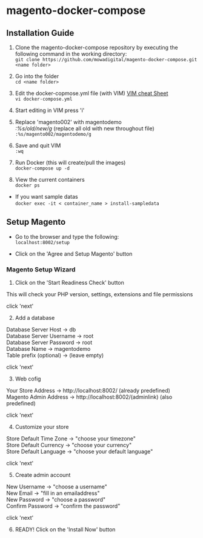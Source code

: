 # magento-docker-compose

## Installation Guide
1. Clone the magento-docker-compose repository by executing the following command in the working directory:<br />
`git clone https://github.com/mowadigital/magento-docker-compose.git <name folder>`

2. Go into the folder<br />
`cd <name folder>`

3. Edit the docker-copmose.yml file (with VIM) [VIM cheat Sheet](https://vim.rtorr.com/)<br />
`vi docker-compose.yml`

4. Start editing in VIM press 'i'

5. Replace 'magento002' with magentodemo<br />
*:%s/old/new/g* (replace all old with new throughout file)<br />
`:%s/magento002/magentodemo/g`

6. Save and quit VIM<br />
`:wq`

7. Run Docker (this will create/pull the images)<br />
`docker-compose up -d`

8. View the current containers<br />
`docker ps`

- If you want sample datas <br />
`docker exec -it < container_name > install-sampledata`

## Setup Magento
- Go to the browser and type the following:<br />
`localhost:8002/setup`

- Click on the 'Agree and Setup Magento' button

### Magento Setup Wizard
1. Click on the 'Start Readiness Check' button

This will check your PHP version, settings, extensions and file permissions<br />

click 'next'<br />

2. Add a database

Database Server Host      -> db<br />
Database Server Username  -> root<br />
Database Server Password  -> root<br />
Database Name             -> magentodemo<br />
Table prefix (optional)   -> (leave empty)<br />

click 'next'<br />

3. Web cofig

Your Store Address        -> http://localhost:8002/ (already predefined)<br />
Magento Admin Address     -> http://localhost:8002/(adminlink) (also predefined)<br />
  
click 'next'<br />

4. Customize your store

Store Default Time Zone   -> "choose your timezone"<br />
Store Default Currency    -> "choose your currency"<br />
Store Default Language    -> "choose your default language"<br />
  
click 'next'<br />
  
5. Create admin account

New Username              -> "choose a username"<br />
New Email                 -> "fill in an emailaddress"<br />
New Password              -> "choose a password"<br />
Confirm Password          -> "confirm the password"
  
click 'next'<br />
  
6. READY! 
Click on the 'Install Now' button
